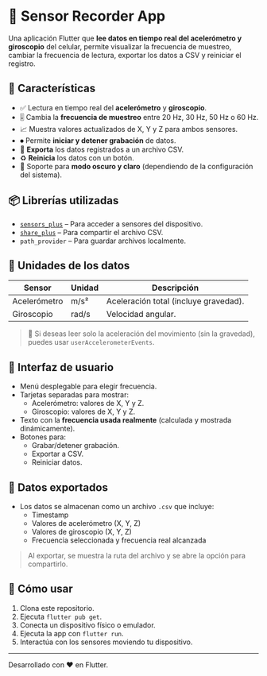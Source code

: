 # 📱 Sensor Recorder App

Una aplicación Flutter que **lee datos en tiempo real del acelerómetro y giroscopio** del celular, permite visualizar la frecuencia de muestreo, cambiar la frecuencia de lectura, exportar los datos a CSV y reiniciar el registro.

## 🚀 Características

- ✅ Lectura en tiempo real del **acelerómetro** y **giroscopio**.
- 🎚 Cambia la **frecuencia de muestreo** entre 20 Hz, 30 Hz, 50 Hz o 60 Hz.
- 📈 Muestra valores actualizados de X, Y y Z para ambos sensores.
- ⏺ Permite **iniciar y detener grabación** de datos.
- 📂 **Exporta** los datos registrados a un archivo CSV.
- ♻️ **Reinicia** los datos con un botón.
- 🌙 Soporte para **modo oscuro y claro** (dependiendo de la configuración del sistema).

## 📦 Librerías utilizadas

- [`sensors_plus`](https://pub.dev/packages/sensors_plus) – Para acceder a sensores del dispositivo.
- [`share_plus`](https://pub.dev/packages/share_plus) – Para compartir el archivo CSV.
- `path_provider` – Para guardar archivos localmente.

## 📐 Unidades de los datos

| Sensor        | Unidad       | Descripción                            |
|---------------|--------------|----------------------------------------|
| Acelerómetro  | m/s²         | Aceleración total (incluye gravedad).  |
| Giroscopio    | rad/s        | Velocidad angular.                     |

> 📌 Si deseas leer solo la aceleración del movimiento (sin la gravedad), puedes usar `userAccelerometerEvents`.

## 📸 Interfaz de usuario

- Menú desplegable para elegir frecuencia.
- Tarjetas separadas para mostrar:
  - Acelerómetro: valores de X, Y y Z.
  - Giroscopio: valores de X, Y y Z.
- Texto con la **frecuencia usada realmente** (calculada y mostrada dinámicamente).
- Botones para:
  - Grabar/detener grabación.
  - Exportar a CSV.
  - Reiniciar datos.

## 💾 Datos exportados

- Los datos se almacenan como un archivo `.csv` que incluye:
  - Timestamp
  - Valores de acelerómetro (X, Y, Z)
  - Valores de giroscopio (X, Y, Z)
  - Frecuencia seleccionada y frecuencia real alcanzada

> Al exportar, se muestra la ruta del archivo y se abre la opción para compartirlo.

## 🔧 Cómo usar

1. Clona este repositorio.
2. Ejecuta `flutter pub get`.
3. Conecta un dispositivo físico o emulador.
4. Ejecuta la app con `flutter run`.
5. Interactúa con los sensores moviendo tu dispositivo.


---

Desarrollado con ❤️ en Flutter.
